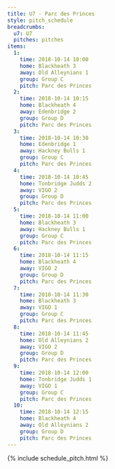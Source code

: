 ```yaml
---
title: U7 - Parc des Princes
style: pitch_schedule
breadcrumbs:
  u7: U7
  pitches: pitches
items:
  1:
    time: 2018-10-14 10:00
    home: Blackheath 3
    away: Old Alleynians 1
    group: Group C
    pitch: Parc des Princes
  2:
    time: 2018-10-14 10:15
    home: Blackheath 4
    away: Edenbridge 2
    group: Group D
    pitch: Parc des Princes
  3:
    time: 2018-10-14 10:30
    home: Edenbridge 1
    away: Hackney Bulls 1
    group: Group C
    pitch: Parc des Princes
  4:
    time: 2018-10-14 10:45
    home: Tonbridge Judds 2
    away: VIGO 2
    group: Group D
    pitch: Parc des Princes
  5:
    time: 2018-10-14 11:00
    home: Blackheath 3
    away: Hackney Bulls 1
    group: Group C
    pitch: Parc des Princes
  6:
    time: 2018-10-14 11:15
    home: Blackheath 4
    away: VIGO 2
    group: Group D
    pitch: Parc des Princes
  7:
    time: 2018-10-14 11:30
    home: Blackheath 3
    away: VIGO 1
    group: Group C
    pitch: Parc des Princes
  8:
    time: 2018-10-14 11:45
    home: Old Alleynians 2
    away: VIGO 2
    group: Group D
    pitch: Parc des Princes
  9:
    time: 2018-10-14 12:00
    home: Tonbridge Judds 1
    away: VIGO 1
    group: Group C
    pitch: Parc des Princes
  10:
    time: 2018-10-14 12:15
    home: Blackheath 4
    away: Old Alleynians 2
    group: Group D
    pitch: Parc des Princes
---
```


{% include schedule_pitch.html %}

